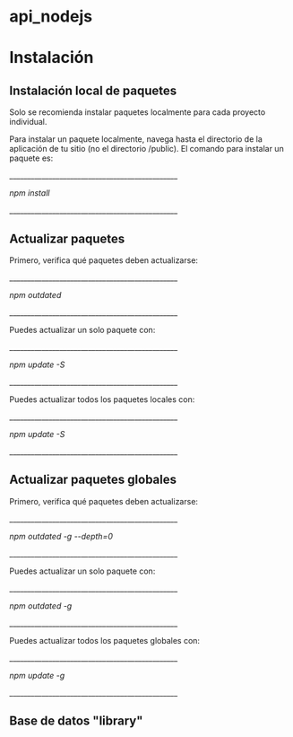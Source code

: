 # api_nodejs
<h1>Instalación</h1>
<h2>Instalación local de paquetes</h2>
<p>Solo se recomienda instalar paquetes localmente para cada proyecto individual.</p>

<p>Para instalar un paquete localmente, navega hasta el directorio de la aplicación de tu sitio (no el directorio /public). 
El comando para instalar un paquete es:</p>
_______________________________________________
<p><i>npm install</i></p>
_______________________________________________


<h2>Actualizar paquetes</h2>
<p>Primero, verifica qué paquetes deben actualizarse:</p>
_______________________________________________
<p><i>npm outdated</i></p>
_______________________________________________

<p>Puedes actualizar un solo paquete con:</p>
_______________________________________________
<p><i>npm update -S <package_name></i></p>
_______________________________________________
  
<p>Puedes actualizar todos los paquetes locales con:</p>
_______________________________________________
<p><i>npm update -S</i></p>
_______________________________________________


<h2>Actualizar paquetes globales</h2>
<p>Primero, verifica qué paquetes deben actualizarse:</p>
_______________________________________________
<p><i>npm outdated -g --depth=0</i></p>
_______________________________________________

<p>Puedes actualizar un solo paquete con:</p>
_______________________________________________
<p><i>npm outdated -g <package_name></i></p>
_______________________________________________
  
<p>Puedes actualizar todos los paquetes globales con:</p>
_______________________________________________
<p><i>npm update -g</i></p>
_______________________________________________


<h2>Base de datos "library"</h2>


